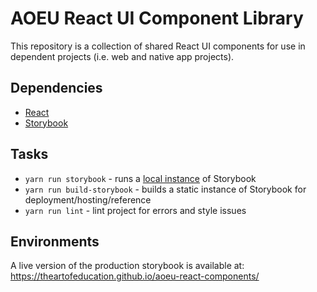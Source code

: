 # AOEU React UI Component Library

This repository is a collection of shared React UI components for use in
dependent projects (i.e. web and native app projects).

## Dependencies

- [React](https://reactjs.org/)
- [Storybook](https://storybook.js.org)

## Tasks

- `yarn run storybook` - runs a [local instance](http://localhost:6006) of Storybook
- `yarn run build-storybook` - builds a static instance of Storybook for deployment/hosting/reference
- `yarn run lint` - lint project for errors and style issues


## Environments
A live version of the production storybook is available at: 
https://theartofeducation.github.io/aoeu-react-components/